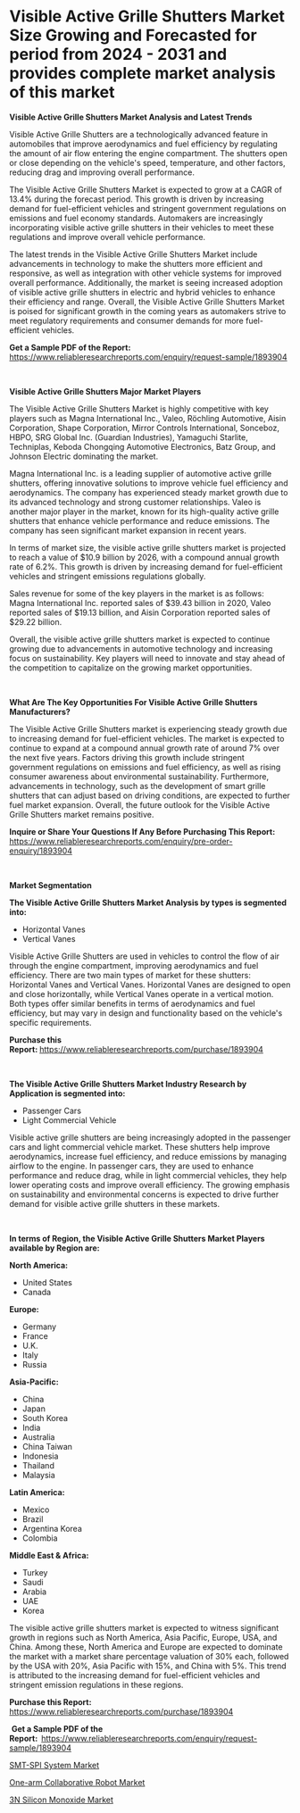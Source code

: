 <p><h1>Visible Active Grille Shutters Market Size Growing and Forecasted for period from 2024 - 2031 and provides complete market analysis of this market</h1></p><p><strong>Visible Active Grille Shutters Market Analysis and Latest Trends</strong></p>
<p><p>Visible Active Grille Shutters are a technologically advanced feature in automobiles that improve aerodynamics and fuel efficiency by regulating the amount of air flow entering the engine compartment. The shutters open or close depending on the vehicle's speed, temperature, and other factors, reducing drag and improving overall performance.</p><p>The Visible Active Grille Shutters Market is expected to grow at a CAGR of 13.4% during the forecast period. This growth is driven by increasing demand for fuel-efficient vehicles and stringent government regulations on emissions and fuel economy standards. Automakers are increasingly incorporating visible active grille shutters in their vehicles to meet these regulations and improve overall vehicle performance.</p><p>The latest trends in the Visible Active Grille Shutters Market include advancements in technology to make the shutters more efficient and responsive, as well as integration with other vehicle systems for improved overall performance. Additionally, the market is seeing increased adoption of visible active grille shutters in electric and hybrid vehicles to enhance their efficiency and range. Overall, the Visible Active Grille Shutters Market is poised for significant growth in the coming years as automakers strive to meet regulatory requirements and consumer demands for more fuel-efficient vehicles.</p></p>
<p><strong>Get a Sample PDF of the Report:&nbsp;</strong> <a href="https://www.reliableresearchreports.com/enquiry/request-sample/1893904">https://www.reliableresearchreports.com/enquiry/request-sample/1893904</a></p>
<p>&nbsp;</p>
<p><strong>Visible Active Grille Shutters Major Market Players</strong></p>
<p><p>The Visible Active Grille Shutters Market is highly competitive with key players such as Magna International Inc., Valeo, Röchling Automotive, Aisin Corporation, Shape Corporation, Mirror Controls International, Sonceboz, HBPO, SRG Global Inc. (Guardian Industries), Yamaguchi Starlite, Techniplas, Keboda Chongqing Automotive Electronics, Batz Group, and Johnson Electric dominating the market.</p><p>Magna International Inc. is a leading supplier of automotive active grille shutters, offering innovative solutions to improve vehicle fuel efficiency and aerodynamics. The company has experienced steady market growth due to its advanced technology and strong customer relationships. Valeo is another major player in the market, known for its high-quality active grille shutters that enhance vehicle performance and reduce emissions. The company has seen significant market expansion in recent years.</p><p>In terms of market size, the visible active grille shutters market is projected to reach a value of $10.9 billion by 2026, with a compound annual growth rate of 6.2%. This growth is driven by increasing demand for fuel-efficient vehicles and stringent emissions regulations globally.</p><p>Sales revenue for some of the key players in the market is as follows: Magna International Inc. reported sales of $39.43 billion in 2020, Valeo reported sales of $19.13 billion, and Aisin Corporation reported sales of $29.22 billion.</p><p>Overall, the visible active grille shutters market is expected to continue growing due to advancements in automotive technology and increasing focus on sustainability. Key players will need to innovate and stay ahead of the competition to capitalize on the growing market opportunities.</p></p>
<p>&nbsp;</p>
<p><strong>What Are The Key Opportunities For Visible Active Grille Shutters Manufacturers?</strong></p>
<p><p>The Visible Active Grille Shutters market is experiencing steady growth due to increasing demand for fuel-efficient vehicles. The market is expected to continue to expand at a compound annual growth rate of around 7% over the next five years. Factors driving this growth include stringent government regulations on emissions and fuel efficiency, as well as rising consumer awareness about environmental sustainability. Furthermore, advancements in technology, such as the development of smart grille shutters that can adjust based on driving conditions, are expected to further fuel market expansion. Overall, the future outlook for the Visible Active Grille Shutters market remains positive.</p></p>
<p><strong>Inquire or Share Your Questions If Any Before Purchasing This Report:</strong> <a href="https://www.reliableresearchreports.com/enquiry/pre-order-enquiry/1893904">https://www.reliableresearchreports.com/enquiry/pre-order-enquiry/1893904</a></p>
<p>&nbsp;</p>
<p><strong>Market Segmentation</strong></p>
<p><strong>The Visible Active Grille Shutters Market Analysis by types is segmented into:</strong></p>
<p><ul><li>Horizontal Vanes</li><li>Vertical Vanes</li></ul></p>
<p><p>Visible Active Grille Shutters are used in vehicles to control the flow of air through the engine compartment, improving aerodynamics and fuel efficiency. There are two main types of market for these shutters: Horizontal Vanes and Vertical Vanes. Horizontal Vanes are designed to open and close horizontally, while Vertical Vanes operate in a vertical motion. Both types offer similar benefits in terms of aerodynamics and fuel efficiency, but may vary in design and functionality based on the vehicle's specific requirements.</p></p>
<p><strong>Purchase this Report:&nbsp;</strong><a href="https://www.reliableresearchreports.com/purchase/1893904">https://www.reliableresearchreports.com/purchase/1893904</a></p>
<p>&nbsp;</p>
<p><strong>The Visible Active Grille Shutters Market Industry Research by Application is segmented into:</strong></p>
<p><ul><li>Passenger Cars</li><li>Light Commercial Vehicle</li></ul></p>
<p><p>Visible active grille shutters are being increasingly adopted in the passenger cars and light commercial vehicle market. These shutters help improve aerodynamics, increase fuel efficiency, and reduce emissions by managing airflow to the engine. In passenger cars, they are used to enhance performance and reduce drag, while in light commercial vehicles, they help lower operating costs and improve overall efficiency. The growing emphasis on sustainability and environmental concerns is expected to drive further demand for visible active grille shutters in these markets.</p></p>
<p>&nbsp;</p>
<p><strong>In terms of Region, the Visible Active Grille Shutters Market Players available by Region are:</strong></p>
<p>
    <p> <strong> North America: </strong>
        <ul>
            <li>United States</li>
            <li>Canada</li>
        </ul>
        </p> 
    <p> <strong> Europe: </strong>
        <ul>
            <li>Germany</li>
            <li>France</li>
            <li>U.K.</li>
            <li>Italy</li>
            <li>Russia</li>
        </ul>
        </p> 
    <p> <strong> Asia-Pacific: </strong>
        <ul>
            <li>China</li>
            <li>Japan</li>
            <li>South Korea</li>
            <li>India</li>
            <li>Australia</li>
            <li>China Taiwan</li>
            <li>Indonesia</li>
            <li>Thailand</li>
            <li>Malaysia</li>
        </ul>
        </p> 
    <p> <strong> Latin America: </strong>
        <ul>
            <li>Mexico</li>
            <li>Brazil</li>
            <li>Argentina Korea</li>
            <li>Colombia</li>
        </ul>
        </p> 
    <p> <strong> Middle East & Africa: </strong>
        <ul>
            <li>Turkey</li>
            <li>Saudi</li>
            <li>Arabia</li>
            <li>UAE</li>
            <li>Korea</li>
        </ul>
    </p>
    </p>
<p><p>The visible active grille shutters market is expected to witness significant growth in regions such as North America, Asia Pacific, Europe, USA, and China. Among these, North America and Europe are expected to dominate the market with a market share percentage valuation of 30% each, followed by the USA with 20%, Asia Pacific with 15%, and China with 5%. This trend is attributed to the increasing demand for fuel-efficient vehicles and stringent emission regulations in these regions.</p></p>
<p><strong>Purchase this Report: </strong><a href="https://www.reliableresearchreports.com/purchase/1893904">https://www.reliableresearchreports.com/purchase/1893904</a></p>
<p>&nbsp;<strong>Get a Sample PDF of the Report:&nbsp;&nbsp;</strong><a href="https://www.reliableresearchreports.com/enquiry/request-sample/1893904">https://www.reliableresearchreports.com/enquiry/request-sample/1893904</a></p>
<p><strong></strong></p>
<p><p><a href="https://view.publitas.com/reportprime-1/smt-spi-system-market-provides-detailed-segmentation-of-this-market-based-on-type-application-and-region-and-forecast-for-the-period-from-2023-2030/">SMT-SPI System Market</a></p><p><a href="https://view.publitas.com/reportprime-1/one-arm-collaborative-robot-market-size-market-share-and-global-market-analysis-report-2023-2030/">One-arm Collaborative Robot Market</a></p><p><a href="https://view.publitas.com/reportprime-1/insights-into-3n-silicon-monoxide-market-size-analysing-market-share-trends-and-growth-from-2023-to-2030/">3N Silicon Monoxide Market</a></p></p>